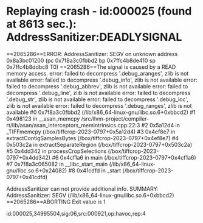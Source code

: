 

Replaying crash - id:000025 (found at 8613 sec.):
AddressSanitizer:DEADLYSIGNAL
=================================================================
==2065286==ERROR: AddressSanitizer: SEGV on unknown address 0x8a3bc01200 (pc 0x7f8a3c0fbbd2 bp 0x7ffc4b8de410 sp 0x7ffc4b8ddbc8 T0)
==2065286==The signal is caused by a READ memory access.
error: failed to decompress '.debug_aranges', zlib is not available
error: failed to decompress '.debug_info', zlib is not available
error: failed to decompress '.debug_abbrev', zlib is not available
error: failed to decompress '.debug_line', zlib is not available
error: failed to decompress '.debug_str', zlib is not available
error: failed to decompress '.debug_loc', zlib is not available
error: failed to decompress '.debug_ranges', zlib is not available
    #0 0x7f8a3c0fbbd2  (/lib/x86_64-linux-gnu/libc.so.6+0xbbcd2)
    #1 0x498123 in __asan_memcpy /src/llvm-project/compiler-rt/lib/asan/asan_interceptors_memintrinsics.cpp:22:3
    #2 0x5a12d4 in _TIFFmemcpy (/box/tiffcrop-2023-0797+0x5a12d4)
    #3 0x4ef8e7 in extractContigSamplesBytes (/box/tiffcrop-2023-0797+0x4ef8e7)
    #4 0x503c2a in extractSeparateRegion (/box/tiffcrop-2023-0797+0x503c2a)
    #5 0x4dd342 in processCropSelections (/box/tiffcrop-2023-0797+0x4dd342)
    #6 0x4cf1a6 in main (/box/tiffcrop-2023-0797+0x4cf1a6)
    #7 0x7f8a3c065082 in __libc_start_main (/lib/x86_64-linux-gnu/libc.so.6+0x24082)
    #8 0x41cdfd in _start (/box/tiffcrop-2023-0797+0x41cdfd)

AddressSanitizer can not provide additional info.
SUMMARY: AddressSanitizer: SEGV (/lib/x86_64-linux-gnu/libc.so.6+0xbbcd2) 
==2065286==ABORTING
Exit value is 1

id:000025,34995504,sig:06,src:000921,op:havoc,rep:4